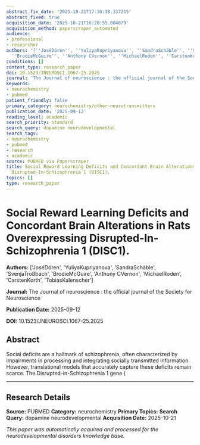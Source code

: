 ```yaml
---
abstract_fix_date: '2025-10-21T17:30:38.337215'
abstract_fixed: true
acquisition_date: '2025-10-21T16:20:55.004879'
acquisition_method: paperscraper_automated
audience:
- professional
- researcher
authors: '[''JoséDören'', ''YuliyaKupriyanova'', ''SandraSchäble'', ''SvenjaTroßbach'',
  ''BrodieMcGuire'', ''Anthony CVernon'', ''MichaelRoden'', ''CarstenKorth'', ''TobiasKalenscher'']'
conditions: []
content_type: research_paper
doi: 10.1523/JNEUROSCI.1067-25.2025
journal: 'The Journal of neuroscience : the official journal of the Society for Neuroscience'
keywords:
- neurochemistry
- pubmed
patient_friendly: false
primary_category: neurochemistry/other-neurotransmitters
publication_date: '2025-09-12'
reading_level: academic
search_priority: standard
search_query: dopamine neurodevelopmental
search_tags:
- neurochemistry
- pubmed
- research
- academic
source: PUBMED via Paperscraper
title: Social Reward Learning Deficits and Concordant Brain Alterations in Rats Overexpressing
  Disrupted-In-Schizophrenia 1 (DISC1).
topics: []
type: research_paper
---
```


# Social Reward Learning Deficits and Concordant Brain Alterations in Rats Overexpressing Disrupted-In-Schizophrenia 1 (DISC1).

**Authors:** ['JoséDören', 'YuliyaKupriyanova', 'SandraSchäble', 'SvenjaTroßbach', 'BrodieMcGuire', 'Anthony CVernon', 'MichaelRoden', 'CarstenKorth', 'TobiasKalenscher']

**Journal:** The Journal of neuroscience : the official journal of the Society for Neuroscience

**Publication Date:** 2025-09-12

**DOI:** 10.1523/JNEUROSCI.1067-25.2025

## Abstract

Social deficits are a hallmark of schizophrenia, often characterized by impairments in processing and integrating socially transmitted information. However, translational models that accurately capture these deficits remain scarce. The Disrupted-in-Schizophrenia 1 gene (

---

## Research Details

**Source:** PUBMED
**Category:** neurochemistry
**Primary Topics:** 
**Search Query:** dopamine neurodevelopmental
**Acquisition Date:** 2025-10-21

*This paper was automatically acquired and processed for the neurodevelopmental disorders knowledge base.*
